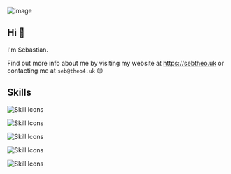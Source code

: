 ![image](https://github.com/user-attachments/assets/33c7f49b-717d-4f99-af45-a8614b17783c)


## Hi 👋

I'm Sebastian.

Find out more info about me by visiting my website at https://sebtheo.uk or contacting me at `seb@theo4.uk` 😊


## Skills

![Skill Icons](https://skillicons.dev/icons?i=css,html,htmx,js,php,python)

![Skill Icons](https://skillicons.dev/icons?i=expressjs,nextjs,nodejs,react,selenium)

![Skill Icons](https://skillicons.dev/icons?i=git,github,githubactions,gitlab,vscode,postman)

![Skill Icons](https://skillicons.dev/icons?i=postgres,mongodb,mysql,sqlite)

![Skill Icons](https://skillicons.dev/icons?i=aws,cloudflare,docker,nginx,terraform,vercel)
